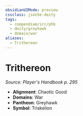 ```yaml
---
obsidianUIMode: preview
cssclass: json5e-deity
tags:
  - compendium/src/phb
  - deity/greyhawk
  - domain/war
aliases:
  - Trithereon
---
```

# Trithereon
*Source: Player's Handbook p. 295* 

- **Alignment**: Chaotic Good
- **Domains**: War
- **Pantheon**: Greyhawk
- **Symbol**: Triskelion